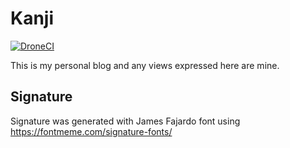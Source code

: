 # Kanji

[![DroneCI](https://drone.obyn.io/api/badges/obynio/kanji/status.svg)](https://drone.obyn.io/obynio/kanji)

This is my personal blog and any views expressed here are mine.

## Signature

Signature was generated with James Fajardo font using https://fontmeme.com/signature-fonts/